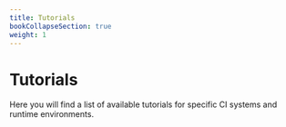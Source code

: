 ```yaml
---
title: Tutorials
bookCollapseSection: true
weight: 1
---
```


# Tutorials

Here you will find a list of available tutorials for specific CI systems and runtime environments.
